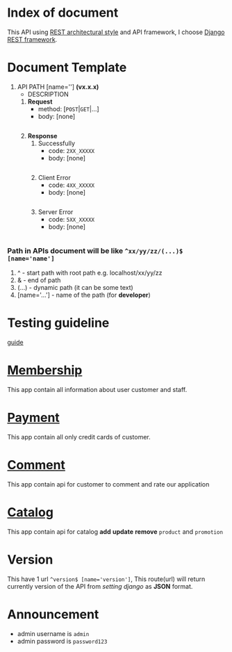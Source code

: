 # Index of document
This API using [REST architectural style](REST-description.md) and API framework, I choose [Django REST framework](http://www.django-rest-framework.org).

# Document Template
1. API PATH [name=''] **(vx.x.x)**
    - DESCRIPTION
    1. **Request**
        - method: [`POST`|`GET`|...]
        - body: [none]
        ```json
        ```
    2. **Response**
        1. Successfully
            - code: `2XX_XXXXX`
            - body: [none]
            ```json
            ```
        2. Client Error
            - code: `4XX_XXXXX`
            - body: [none]
            ```json
            ```
        3. Server Error
            - code: `5XX_XXXXX`
            - body: [none]
            ```json
            ```

### Path in APIs document will be like `^xx/yy/zz/(...)$ [name='name']`
1. ^ - start path with root path e.g. localhost/xx/yy/zz
2. & - end of path
3. (...) - dynamic path (it can be some text)
4. [name='...'] - name of the path (for **developer**)

# Testing guideline
[guide](TEST_GUIDE.md)


# [Membership](./membership/README.md)
This app contain all information about user customer and staff.

# [Payment](./payment/README.md)
This app contain all only credit cards of customer.

# [Comment](./comment/README.md)
This app contain api for customer to comment and rate our application

# [Catalog](./catalog/README.md)
This app contain api for catalog **add** **update** **remove** `product` and `promotion`

# Version
This have 1 url `^version$ [name='version']`, This route(url) will return currently version of the API from *setting django* as **JSON** format.

# Announcement
- admin username is `admin`
- admin password is `password123`

